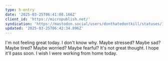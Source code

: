 ```yaml
---
type: h-entry
date: '2025-03-25T06:41:08.166Z'
client_id: 'https://micropublish.net/'
syndication: 'https://mastodon.social/users/donthatedontkill/statuses/114221707418919763'
updated: '2025-03-25T06:42:34.096Z'
---
```

I'm not feeling great today. I don't know why. Maybe stressed? Maybe sad? Maybe tired? Maybe worried? Maybe fearful? It's not great thought. I hope it'll pass soon. I wish I were working from home today.

